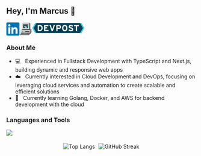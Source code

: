 ## Hey, I'm Marcus 👋

<a href='https://www.linkedin.com/in/marcusgeorgievski'><img align='left' alt="linkedin" src="assets/linkedin.png" height='35px'/></a>
<a href='https://marcusgeorgievski.com'><img align='left' alt="website" src="assets/computer.png" height='35px'/></a>
<a href='https://marcusgeorgievski.com'><img align='left' alt="website" src="assets/devpost.png" height='30px'/></a>

<br/>
<br/>

### About Me

- 💻 &nbsp; Experienced in Fullstack Development with TypeScript and Next.js, building dynamic and responsive web apps
- ☁️ &nbsp; Currently interested in Cloud Development and DevOps, focusing on leveraging cloud services and automation to create scalable and efficient solutions
- 🧠 &nbsp; Currently learning Golang, Docker, and AWS for backend development with the cloud

### Languages and Tools

<img src="https://skillicons.dev/icons?i=go,docker,python,postgres,typescript,react,nextjs,cpp,aws" height="90px"/>

<br>
<br>

<div align="center" style="display: flex; justify-content: center;">
  <img src="https://github-readme-stats.vercel.app/api/top-langs/?username=marcusgeorgievski&layout=compact&" alt="Top Langs" style="margin-right: 10px;"/>
  <img src="https://streak-stats.demolab.com?user=marcusgeorgievski&border_radius=5&date_format=M%20j%5B%2C%20Y%5D&card_height=120&hide_longest_streak=true" alt="GitHub Streak"/>
</div>
